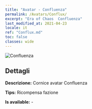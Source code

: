 ```yaml
---
title: "Avatar - Confluenza"
permalink: /Avatars/Conflux/
excerpt: "Era of Chaos  Confluenza"
last_modified_at: 2021-04-23
locale: it
ref: "Conflux.md"
toc: false
classes: wide
---
```

 ![Confluenza](/images/a/avatarFrame_44.png)

## Dettagli

 **Descrizione:** Cornice avatar Confluenza 

 **Tips:** Ricompensa fazione 

 **Is available:**  - 


